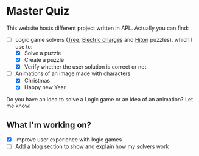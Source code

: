 # Master Quiz

This website hosts different project written in APL.
Actually you can find:
- [ ] Logic game solvers ([Tree], [Electric charges] and [Hitori] puzzles), which I use to:
  - [X] Solve a puzzle
  - [X] Create a puzzle
  - [X] Verify whether the user solution is correct or not
- [ ] Animations of an image made with characters
  - [X] Christmas
  - [X] Happy new Year
  
Do you have an idea to solve a Logic game or an idea of an animation? Let me know!

## What I'm working on?
- [X] Improve user experience with logic games
- [ ] Add a blog section to show and explain how my solvers work

[Tree]: https://masterquiz.github.io/apl/logic_games/tree.html
[Electric charges]: https://masterquiz.github.io/apl/logic_games/electric_charges.html
[Hitori]: https://masterquiz.github.io/apl/logic_games/hitori.html
